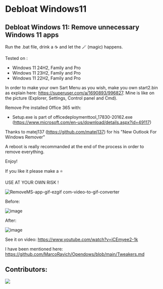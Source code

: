 # Debloat Windows11
## Debloat Windows 11: Remove unnecessary Windows 11 apps

Run the .bat file, drink a ☕ and let the :magic_wand: (magic) happens. 

Tested on :
- Windows 11 24H2, Family and Pro
- Windows 11 23H2, Family and Pro
- Windows 11 22H2, Family and Pro

In order to make your own Sart Menu as you wish, make you own start2.bin as explain here: https://superuser.com/a/1690893/996827. Mine is like on the picture (Explorer, Settings, Control panel and Cmd).

Remove Pre installed Office 365 with:
- Setup.exe is part of officedeploymenttool_17830-20162.exe (https://www.microsoft.com/en-us/download/details.aspx?id=49117)

Thanks to matej137 (https://github.com/matej137) for his "New Outlook For Windows Remover"

A reboot is really recommanded at the end of the process in order to remove everything.

Enjoy!

If you like it please make a :star:

USE AT YOUR OWN RISK !

![RemoveMS-app-gif-ezgif com-video-to-gif-converter](https://github.com/user-attachments/assets/172f2295-7625-4ef5-9c69-012a13643b34)

Before:

![image](https://github.com/cramaboule/Debloat_Windows11/assets/21193662/ae8b9872-cd9b-44c7-8a93-7345e6b4fbf0)



After:

![image](https://github.com/user-attachments/assets/b00fe7f4-0d74-4419-b43c-b54ab6b68258)



See it on video:
https://www.youtube.com/watch?v=iCEmyee2-1k

I have been mentioned here: https://github.com/MarcoRavich/Opendows/blob/main/Tweakers.md

## Contributors:

<a href="https://github.com/cramaboule/Debloat_Windows11/graphs/contributors">
  <img src="https://contrib.rocks/image?repo=cramaboule/Debloat_Windows11" />
</a>
